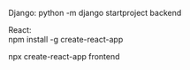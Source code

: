 Django: python -m django startproject backend

React:  
npm install -g create-react-app

npx create-react-app frontend
